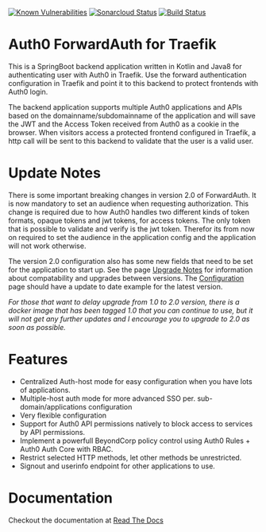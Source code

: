 [![Known Vulnerabilities](https://snyk.io/test/github/dniel/traefik-forward-auth0/badge.svg)](https://snyk.io/test/github/dniel/traefik-forward-auth0)
[![Sonarcloud Status](https://sonarcloud.io/api/project_badges/measure?project=dniel_traefik-forward-auth0&metric=alert_status)](https://sonarcloud.io/dashboard?id=dniel_traefik-forward-auth0)
[![Build Status](https://travis-ci.com/dniel/traefik-forward-auth0.svg?branch=master)](https://travis-ci.com/dniel/traefik-forward-auth0)


# Auth0 ForwardAuth for Traefik
This is a SpringBoot backend application written in Kotlin and Java8 for authenticating user with Auth0 in Traefik.
Use the forward authentication configuration in Traefik and point it to this backend to protect frontends with Auth0 login.

The backend application supports multiple Auth0 applications and APIs based on the domainname/subdomainname of the
application and will save the JWT and the Access Token received from Auth0 as a cookie in the browser. When visitors 
access a protected frontend configured in Traefik, a http call will be sent to this backend to validate that the user is
a valid user.

# Update Notes
There is some important breaking changes in version 2.0 of ForwardAuth. 
It is now mandatory to set an audience when requesting authorization. This change is required due to 
how Auth0 handles two different kinds of token formats, opaque tokens and jwt tokens, for access tokens.
The only token that is possible to validate and verify is the jwt token. Therefor its from now on 
required to set the audience in the application config and the application will not work otherwise.  

The version 2.0 configuration also has some new fields that need to be set for the application to start up.
See the page [Upgrade Notes](https://traefik-forward-auth0.readthedocs.io/en/latest/start/upgrade-notes.html) for information about compatability and upgrades between versions.
The [Configuration](https://traefik-forward-auth0.readthedocs.io/en/latest/start/configuration.html) page  should have a update to date example for the latest version.

*For those that want to delay upgrade from 1.0 to 2.0 version, there is a docker image that has been tagged 1.0
that you can continue to use, but it will not get any further updates and I encourage you to upgrade to 2.0 as
soon as possible.*

# Features
- Centralized Auth-host mode for easy configuration when you have lots of applications.
- Multiple-host auth mode for more advanced SSO per. sub-domain/applications configuration
- Very flexible configuration
- Support for Auth0 API permissions natively to block access to services by API permissions.
- Implement a powerfull BeyondCorp policy control using Auth0 Rules + Auth0 Auth Core with RBAC.
- Restrict selected HTTP methods, let other methods be unrestricted.
- Signout and userinfo endpoint for other applications to use.

# Documentation
Checkout the documentation at [Read The Docs](https://traefik-forward-auth0.readthedocs.io/en/latest/)
